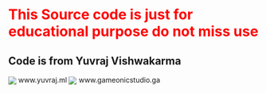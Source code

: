 <h1 style="color:red;">This Source code is just for educational purpose do not miss use</h1>

<h2>Code is from Yuvraj Vishwakarma</h2>
<img align="center" src="https://yuvraj.ml/assets/img/LOGO.png">
www.yuvraj.ml
<img align="center" src="https://yuvraj.ml/assets/img/gameonicstudio.png">
www.gameonicstudio.ga
